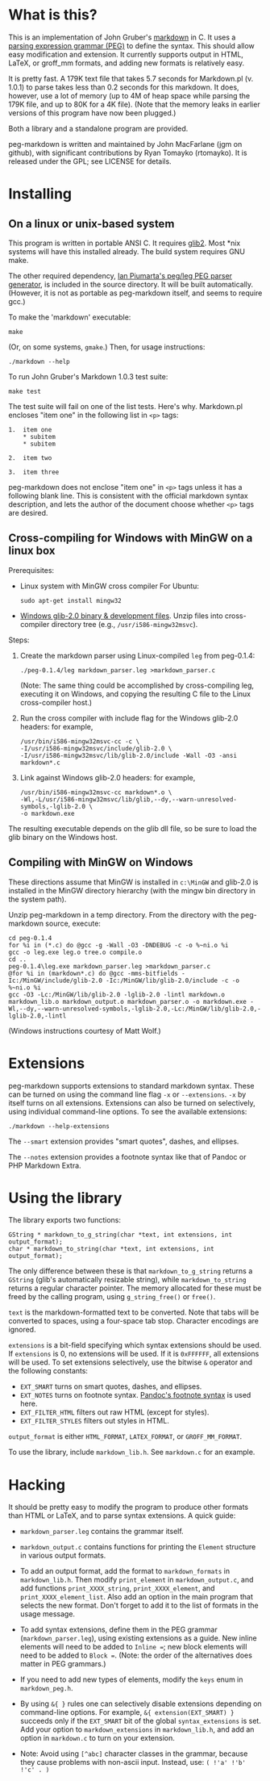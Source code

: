 What is this?
=============

This is an implementation of John Gruber's [markdown][] in C. It uses a
[parsing expression grammar (PEG)][] to define the syntax. This should
allow easy modification and extension. It currently supports output in
HTML, LaTeX, or groff_mm formats, and adding new formats is relatively
easy.

[parsing expression grammar (PEG)]: http://en.wikipedia.org/wiki/Parsing_expression_grammar 
[markdown]: http://daringfireball.net/projects/markdown/

It is pretty fast. A 179K text file that takes 5.7 seconds for
Markdown.pl (v. 1.0.1) to parse takes less than 0.2 seconds for this
markdown. It does, however, use a lot of memory (up to 4M of heap space
while parsing the 179K file, and up to 80K for a 4K file). (Note that
the memory leaks in earlier versions of this program have now been
plugged.)

Both a library and a standalone program are provided.

peg-markdown is written and maintained by John MacFarlane (jgm on
github), with significant contributions by Ryan Tomayko (rtomayko).
It is released under the GPL; see LICENSE for details.

Installing
==========

On a linux or unix-based system
-------------------------------

This program is written in portable ANSI C. It requires
[glib2](http://www.gtk.org/download.html). Most *nix systems will have
this installed already. The build system requires GNU make.

The other required dependency, [Ian Piumarta's peg/leg PEG parser
generator](http://piumarta.com/software/peg/), is included in the source
directory. It will be built automatically. (However, it is not as portable
as peg-markdown itself, and seems to require gcc.)

To make the 'markdown' executable:

    make

(Or, on some systems, `gmake`.) Then, for usage instructions:

    ./markdown --help

To run John Gruber's Markdown 1.0.3 test suite:

    make test

The test suite will fail on one of the list tests.  Here's why.
Markdown.pl encloses "item one" in the following list in `<p>` tags:

    1.  item one
        * subitem
        * subitem
    
    2.  item two

    3.  item three

peg-markdown does not enclose "item one" in `<p>` tags unless it has a
following blank line. This is consistent with the official markdown
syntax description, and lets the author of the document choose whether
`<p>` tags are desired.

Cross-compiling for Windows with MinGW on a linux box
-----------------------------------------------------

Prerequisites:

*   Linux system with MinGW cross compiler For Ubuntu:

        sudo apt-get install mingw32

*   [Windows glib-2.0 binary & development files](http://www.gtk.org/download-windows.html).
    Unzip files into cross-compiler directory tree (e.g., `/usr/i586-mingw32msvc`).

Steps:

1.  Create the markdown parser using Linux-compiled `leg` from peg-0.1.4:

        ./peg-0.1.4/leg markdown_parser.leg >markdown_parser.c

    (Note: The same thing could be accomplished by cross-compiling leg,
    executing it on Windows, and copying the resulting C file to the Linux
    cross-compiler host.)

2.  Run the cross compiler with include flag for the Windows glib-2.0 headers:
    for example,

        /usr/bin/i586-mingw32msvc-cc -c \
        -I/usr/i586-mingw32msvc/include/glib-2.0 \
        -I/usr/i586-mingw32msvc/lib/glib-2.0/include -Wall -O3 -ansi markdown*.c

3.  Link against Windows glib-2.0 headers: for example,

        /usr/bin/i586-mingw32msvc-cc markdown*.o \
        -Wl,-L/usr/i586-mingw32msvc/lib/glib,--dy,--warn-unresolved-symbols,-lglib-2.0 \
        -o markdown.exe

The resulting executable depends on the glib dll file, so be sure to
load the glib binary on the Windows host.

Compiling with MinGW on Windows
-------------------------------

These directions assume that MinGW is installed in `c:\MinGW` and glib-2.0
is installed in the MinGW directory hierarchy (with the mingw bin directory
in the system path).

Unzip peg-markdown in a temp directory. From the directory with the
peg-markdown source, execute:

    cd peg-0.1.4
    for %i in (*.c) do @gcc -g -Wall -O3 -DNDEBUG -c -o %~ni.o %i
    gcc -o leg.exe leg.o tree.o compile.o
    cd ..
    peg-0.1.4\leg.exe markdown_parser.leg >markdown_parser.c
    @for %i in (markdown*.c) do @gcc -mms-bitfields -Ic:/MinGW/include/glib-2.0 -Ic:/MinGW/lib/glib-2.0/include -c -o %~ni.o %i
    gcc -O3 -Lc:/MinGW/lib/glib-2.0 -lglib-2.0 -lintl markdown.o markdown_lib.o markdown_output.o markdown_parser.o -o markdown.exe -Wl,--dy,--warn-unresolved-symbols,-lglib-2.0,-Lc:/MinGW/lib/glib-2.0,-lglib-2.0,-lintl

(Windows instructions courtesy of Matt Wolf.)

Extensions
==========

peg-markdown supports extensions to standard markdown syntax.
These can be turned on using the command line flag `-x` or
`--extensions`.  `-x` by itself turns on all extensions.  Extensions
can also be turned on selectively, using individual command-line
options. To see the available extensions:

    ./markdown --help-extensions
 
The `--smart` extension provides "smart quotes", dashes, and ellipses.

The `--notes` extension provides a footnote syntax like that of
Pandoc or PHP Markdown Extra.

Using the library
=================

The library exports two functions:

    GString * markdown_to_g_string(char *text, int extensions, int output_format);
    char * markdown_to_string(char *text, int extensions, int output_format);

The only difference between these is that `markdown_to_g_string` returns a
`GString` (glib's automatically resizable string), while `markdown_to_string`
returns a regular character pointer.  The memory allocated for these must be
freed by the calling program, using `g_string_free()` or `free()`.

`text` is the markdown-formatted text to be converted.  Note that tabs will
be converted to spaces, using a four-space tab stop.  Character encodings are
ignored.

`extensions` is a bit-field specifying which syntax extensions should be used.
If `extensions` is 0, no extensions will be used.  If it is `0xFFFFFF`,
all extensions will be used.  To set extensions selectively, use the
bitwise `&` operator and the following constants:

 - `EXT_SMART` turns on smart quotes, dashes, and ellipses.
 - `EXT_NOTES` turns on footnote syntax.  [Pandoc's footnote syntax][] is used here.
 - `EXT_FILTER_HTML` filters out raw HTML (except for styles).
 - `EXT_FILTER_STYLES` filters out styles in HTML.

  [Pandoc's footnote syntax]: http://johnmacfarlane.net/pandoc/README.html#footnotes

`output_format` is either `HTML_FORMAT`, `LATEX_FORMAT`, or `GROFF_MM_FORMAT`.

To use the library, include `markdown_lib.h`.  See `markdown.c` for an example.

Hacking
=======

It should be pretty easy to modify the program to produce other formats
than HTML or LaTeX, and to parse syntax extensions.  A quick guide:

  * `markdown_parser.leg` contains the grammar itself.

  * `markdown_output.c` contains functions for printing the `Element`
    structure in various output formats.

  * To add an output format, add the format to `markdown_formats` in
    `markdown_lib.h`.  Then modify `print_element` in `markdown_output.c`,
    and add functions `print_XXXX_string`, `print_XXXX_element`, and
    `print_XXXX_element_list`. Also add an option in the main program
    that selects the new format. Don't forget to add it to the list of
    formats in the usage message.

  * To add syntax extensions, define them in the PEG grammar
    (`markdown_parser.leg`), using existing extensions as a guide. New
    inline elements will need to be added to `Inline =`; new block
    elements will need to be added to `Block =`. (Note: the order
    of the alternatives does matter in PEG grammars.)

  * If you need to add new types of elements, modify the `keys`
    enum in `markdown_peg.h`.

  * By using `&{ }` rules one can selectively disable extensions
    depending on command-line options. For example,
    `&{ extension(EXT_SMART) }` succeeds only if the `EXT_SMART` bit
    of the global `syntax_extensions` is set. Add your option to
    `markdown_extensions` in `markdown_lib.h`, and add an option in
    `markdown.c` to turn on your extension.

  * Note: Avoid using `[^abc]` character classes in the grammar, because
    they cause problems with non-ascii input. Instead, use: `( !'a' !'b'
    !'c' . )`

